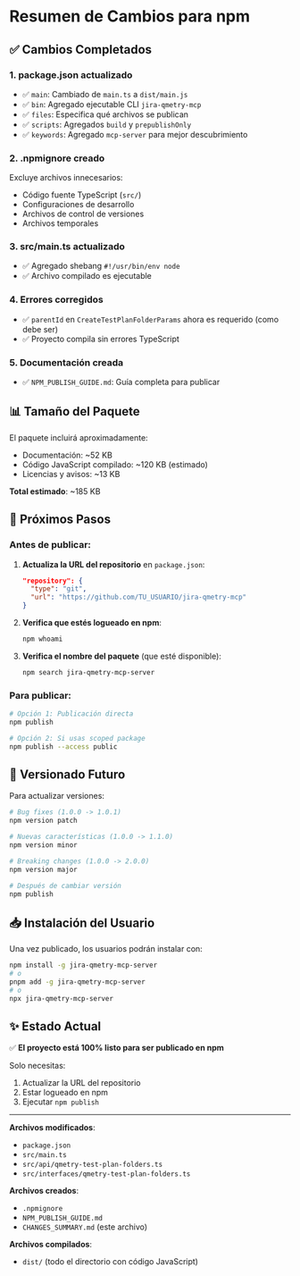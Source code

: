# Resumen de Cambios para npm

## ✅ Cambios Completados

### 1. **package.json** actualizado

- ✅ `main`: Cambiado de `main.ts` a `dist/main.js`
- ✅ `bin`: Agregado ejecutable CLI `jira-qmetry-mcp`
- ✅ `files`: Especifica qué archivos se publican
- ✅ `scripts`: Agregados `build` y `prepublishOnly`
- ✅ `keywords`: Agregado `mcp-server` para mejor descubrimiento

### 2. **.npmignore** creado

Excluye archivos innecesarios:

- Código fuente TypeScript (`src/`)
- Configuraciones de desarrollo
- Archivos de control de versiones
- Archivos temporales

### 3. **src/main.ts** actualizado

- ✅ Agregado shebang `#!/usr/bin/env node`
- ✅ Archivo compilado es ejecutable

### 4. **Errores corregidos**

- ✅ `parentId` en `CreateTestPlanFolderParams` ahora es requerido (como debe ser)
- ✅ Proyecto compila sin errores TypeScript

### 5. **Documentación creada**

- ✅ `NPM_PUBLISH_GUIDE.md`: Guía completa para publicar

## 📊 Tamaño del Paquete

El paquete incluirá aproximadamente:

- Documentación: ~52 KB
- Código JavaScript compilado: ~120 KB (estimado)
- Licencias y avisos: ~13 KB

**Total estimado**: ~185 KB

## 🎯 Próximos Pasos

### Antes de publicar:

1. **Actualiza la URL del repositorio** en `package.json`:

   ```json
   "repository": {
     "type": "git",
     "url": "https://github.com/TU_USUARIO/jira-qmetry-mcp"
   }
   ```

2. **Verifica que estés logueado en npm**:

   ```bash
   npm whoami
   ```

3. **Verifica el nombre del paquete** (que esté disponible):
   ```bash
   npm search jira-qmetry-mcp-server
   ```

### Para publicar:

```bash
# Opción 1: Publicación directa
npm publish

# Opción 2: Si usas scoped package
npm publish --access public
```

## 🔄 Versionado Futuro

Para actualizar versiones:

```bash
# Bug fixes (1.0.0 -> 1.0.1)
npm version patch

# Nuevas características (1.0.0 -> 1.1.0)
npm version minor

# Breaking changes (1.0.0 -> 2.0.0)
npm version major

# Después de cambiar versión
npm publish
```

## 📥 Instalación del Usuario

Una vez publicado, los usuarios podrán instalar con:

```bash
npm install -g jira-qmetry-mcp-server
# o
pnpm add -g jira-qmetry-mcp-server
# o
npx jira-qmetry-mcp-server
```

## ✨ Estado Actual

✅ **El proyecto está 100% listo para ser publicado en npm**

Solo necesitas:

1. Actualizar la URL del repositorio
2. Estar logueado en npm
3. Ejecutar `npm publish`

---

**Archivos modificados**:

- `package.json`
- `src/main.ts`
- `src/api/qmetry-test-plan-folders.ts`
- `src/interfaces/qmetry-test-plan-folders.ts`

**Archivos creados**:

- `.npmignore`
- `NPM_PUBLISH_GUIDE.md`
- `CHANGES_SUMMARY.md` (este archivo)

**Archivos compilados**:

- `dist/` (todo el directorio con código JavaScript)
